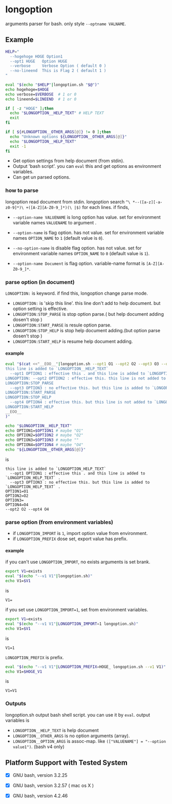 longoption
==========

arguments parser for bash. only style `--optname VALNAME`.

## Example
 
```bash
HELP="
  --hogehoge HOGE Option1
  --opt1 HUGE   Option HUGE
  --verbose     Verbose Option ( default 0 )
  --no-lineend  This is Flag 2 ( default 1 )
"

eval "$(echo "$HELP"|longoption.sh "$@")"
echo hogehoge=$HOGE
echo verbose=$VERBOSE  # 1 or 0
echo lineend=$LINEEND  # 1 or 0

if [ -z "HOGE" ];then
  echo "$LONGOPTION__HELP_TEXT" # HELP TEXT
  exit
fi

if [ ${#LONGOPTION__OTHER_ARGS[@]} != 0 ];then
  echo "Unknown options ${LONGOPTION__OTHER_ARGS[@]}"
  echo "$LONGOPTION__HELP_TEXT"
  exit -1
fi
```

 * Get option settings from help document (from stdin).
 * Output 'bash script'. you can `eval` this and get options as environment variables.
 * Can get un parsed options.

### how to parse

longoption read document from stdin.
longoption search `^\ *--([a-z][-a-z0-9]*)\ +([A-Z][A-Z0-9_]*)(\ |$)` for each lines.
if finds,

  * `--option-name VALUENAME` is long option has value. set for environment variable names `VALUENAME` to argument .
  * `--option-name` is flag option. has not value. set for environment variable names `OPTION_NAME` to `1` (default value is `0`).
  * `--no-option-name` is disable flag option. has not value. set for environment variable names `OPTION_NAME` to `0` (default value is `1`).

  * `--option-name Document` is flag option. variable-name format is `[A-Z][A-Z0-9_]*`.

### parse option (in document)

`LONGOPTION:` is keyword. if find this, longoption change parse mode.

  * `LONGOPTION:` is 'skip this line'. this line don't add to help document. but option setting is effective.
  * `LONGOPTION:STOP_PARSE` is stop option parse.( but help document adding dosen't stop )
  * `LONGOPTION:START_PARSE` is resule option parse.
  * `LONGOPTION:STOP_HELP` is stop help document adding.(but option parse dosen't stop )
  * `LONGOPTION:START_HELP` is resume help document adding.

#### example

```bash
eval "$(cat <<"__EOO__"|longoption.sh --opt1 O1 --opt2 O2 --opt3 O3 --opt4 O4
this line is added to `LONGOPTION__HELP_TEXT`
  --opt1 OPTION1 : effective this . and this line is added to `LONGOPTION__HELP_TEXT` .
LONGOPTION: --opt2 OPTION2 : effective this. this line is not added to `LONGOPTION__HELP_TEXT` .
LONGOPTION:STOP_PARSE
  --opt3 OPTION3 : no effective this. but this line is added to `LONGOPTION__HELP_TEXT` .
LONGOPTION:START_PARSE
LONGOPTION:STOP_HELP
  --opt4 OPTION4 : effective this. but this line is not added to `LONGOPTION__HELP_TEXT` .
LONGOPTION:START_HELP
__EOO__
)"

echo "$LONGOPTION__HELP_TEXT"
echo OPTION1=$OPTION1 # maybe "O1"
echo OPTION2=$OPTION2 # maybe "O2"
echo OPTION3=$OPTION3 # maybe ""
echo OPTION4=$OPTION4 # maybe "O4"
echo "${LONGOPTION__OTHER_ARGS[@]}"
```

is

```
this line is added to `LONGOPTION_HELP_TEXT`
  --opt1 OPTION1 : effective this . and this line is added to `LONGOPTION_HELP_TEXT` .
  --opt3 OPTION3 : no effective this. but this line is added to `LONGOPTION_HELP_TEXT` .
OPTION1=O1
OPTION2=O2
OPTION3=
OPTION4=O4
--opt2 O2 --opt4 O4
```

### parse option (from environment variables)

  * if `LONGOPTION_IMPORT` is `1`, import option value from environment.
  * if `LONGOPTION_PREFIX` dose set, export value has prefix.

#### example

if you can't use `LONGOPTION_IMPORT`, no exists arguments is set brank.

```bash
export V1=exists
eval "$(echo "--v1 V1"|longoption.sh)"
echo V1=$V1
```

is

```
V1=
```

if you set use `LONGOPTION_IMPORT=1`, set from environment variables.

```bash
export V1=exists
eval "$(echo "--v1 V1"|LONGOPTION_IMPORT=1 longoption.sh)"
echo V1=$V1
```

is

```
V1=1
```

`LONGOPTION_PREFIX` is prefix.

```bash
eval "$(echo "--v1 V1"|LONGOPTION_PREFIX=HOGE_ longoption.sh --v1 V1)"
echo V1=$HOGE_V1
```

is

```
V1=V1
```

### Outputs

longoption.sh output bash shell script. you can use it by `eval`.
output variables is

 * `LONGOPTION__HELP_TEXT` is help document
 * `LONGOPTION__OTHER_ARGS` is no option arguments (array).
 * `LONGOPTION__OPTION_ARGS` is assoc-map. like `(["VALUENAME"] = "--option value1")`. (bash v4 only)


Platform Support with Tested System
-----------------------------------

 * [x] GNU bash, version 3.2.25
 * [x] GNU bash, version 3.2.57 ( mac os X )
 * [x] GNU bash, version 4.2.46

